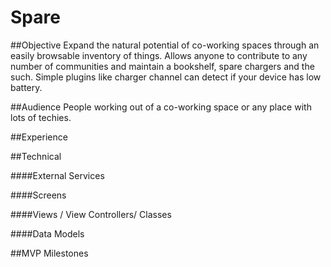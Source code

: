 # Spare


##Objective
Expand the natural potential of co-working spaces through an easily browsable inventory of things. Allows anyone to contribute to any number of communities and maintain a bookshelf, spare chargers and the such. Simple plugins like charger channel can detect if your device has low battery.

##Audience
People working out of a co-working space or any place with lots of techies.

##Experience


##Technical

####External Services

####Screens

####Views / View Controllers/ Classes

####Data Models

##MVP Milestones
